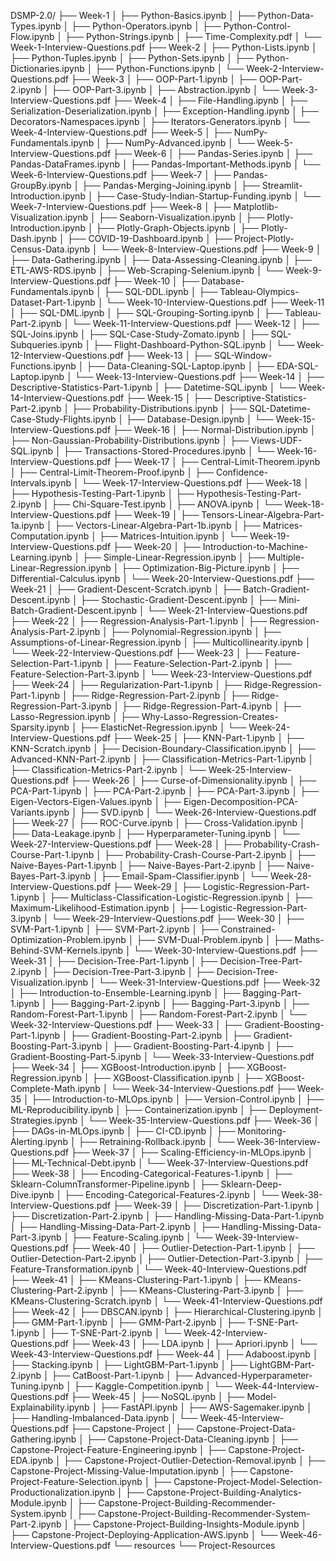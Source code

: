 DSMP-2.0/
├── Week-1
│   ├── Python-Basics.ipynb 
│   ├── Python-Data-Types.ipynb 
│   ├── Python-Operators.ipynb 
│   ├── Python-Control-Flow.ipynb 
│   ├── Python-Strings.ipynb 
│   ├── Time-Complexity.pdf 
│   └── Week-1-Interview-Questions.pdf
├── Week-2
│   ├── Python-Lists.ipynb
│   ├── Python-Tuples.ipynb
│   ├── Python-Sets.ipynb
│   ├── Python-Dictionaries.ipynb
│   ├── Python-Functions.ipynb
│   └── Week-2-Interview-Questions.pdf
├── Week-3
│   ├── OOP-Part-1.ipynb
│   ├── OOP-Part-2.ipynb
│   ├── OOP-Part-3.ipynb
│   ├── Abstraction.ipynb
│   └── Week-3-Interview-Questions.pdf
├── Week-4
│   ├── File-Handling.ipynb
│   ├── Serialization-Deserialization.ipynb
│   ├── Exception-Handling.ipynb
│   ├── Decorators-Namespaces.ipynb
│   ├── Iterators-Generators.ipynb
│   └── Week-4-Interview-Questions.pdf
├── Week-5
│   ├── NumPy-Fundamentals.ipynb
│   ├── NumPy-Advanced.ipynb
│   └── Week-5-Interview-Questions.pdf
├── Week-6
│   ├── Pandas-Series.ipynb
│   ├── Pandas-DataFrames.ipynb
│   ├── Pandas-Important-Methods.ipynb
│   └── Week-6-Interview-Questions.pdf
├── Week-7
│   ├── Pandas-GroupBy.ipynb
│   ├── Pandas-Merging-Joining.ipynb
│   ├── Streamlit-Introduction.ipynb
│   ├── Case-Study-Indian-Startup-Funding.ipynb
│   └── Week-7-Interview-Questions.pdf
├── Week-8
│   ├── Matplotlib-Visualization.ipynb
│   ├── Seaborn-Visualization.ipynb
│   ├── Plotly-Introduction.ipynb
│   ├── Plotly-Graph-Objects.ipynb
│   ├── Plotly-Dash.ipynb
│   ├── COVID-19-Dashboard.ipynb
│   ├── Project-Plotly-Census-Data.ipynb
│   └── Week-8-Interview-Questions.pdf
├── Week-9
│   ├── Data-Gathering.ipynb
│   ├── Data-Assessing-Cleaning.ipynb
│   ├── ETL-AWS-RDS.ipynb
│   ├── Web-Scraping-Selenium.ipynb
│   └── Week-9-Interview-Questions.pdf
├── Week-10
│   ├── Database-Fundamentals.ipynb
│   ├── SQL-DDL.ipynb
│   ├── Tableau-Olympics-Dataset-Part-1.ipynb
│   └── Week-10-Interview-Questions.pdf
├── Week-11
│   ├── SQL-DML.ipynb
│   ├── SQL-Grouping-Sorting.ipynb
│   ├── Tableau-Part-2.ipynb
│   └── Week-11-Interview-Questions.pdf
├── Week-12
│   ├── SQL-Joins.ipynb
│   ├── SQL-Case-Study-Zomato.ipynb
│   ├── SQL-Subqueries.ipynb
│   ├── Flight-Dashboard-Python-SQL.ipynb
│   └── Week-12-Interview-Questions.pdf
├── Week-13
│   ├── SQL-Window-Functions.ipynb
│   ├── Data-Cleaning-SQL-Laptop.ipynb
│   ├── EDA-SQL-Laptop.ipynb
│   └── Week-13-Interview-Questions.pdf
├── Week-14
│   ├── Descriptive-Statistics-Part-1.ipynb
│   ├── Datetime-SQL.ipynb
│   └── Week-14-Interview-Questions.pdf
├── Week-15
│   ├── Descriptive-Statistics-Part-2.ipynb
│   ├── Probability-Distributions.ipynb
│   ├── SQL-Datetime-Case-Study-Flights.ipynb
│   ├── Database-Design.ipynb
│   └── Week-15-Interview-Questions.pdf
├── Week-16
│   ├── Normal-Distribution.ipynb
│   ├── Non-Gaussian-Probability-Distributions.ipynb
│   ├── Views-UDF-SQL.ipynb
│   ├── Transactions-Stored-Procedures.ipynb
│   └── Week-16-Interview-Questions.pdf
├── Week-17
│   ├── Central-Limit-Theorem.ipynb
│   ├── Central-Limit-Theorem-Proof.ipynb
│   ├── Confidence-Intervals.ipynb
│   └── Week-17-Interview-Questions.pdf
├── Week-18
│   ├── Hypothesis-Testing-Part-1.ipynb
│   ├── Hypothesis-Testing-Part-2.ipynb
│   ├── Chi-Square-Test.ipynb
│   ├── ANOVA.ipynb
│   └── Week-18-Interview-Questions.pdf
├── Week-19
│   ├── Tensors-Linear-Algebra-Part-1a.ipynb
│   ├── Vectors-Linear-Algebra-Part-1b.ipynb
│   ├── Matrices-Computation.ipynb
│   ├── Matrices-Intuition.ipynb
│   └── Week-19-Interview-Questions.pdf
├── Week-20
│   ├── Introduction-to-Machine-Learning.ipynb
│   ├── Simple-Linear-Regression.ipynb
│   ├── Multiple-Linear-Regression.ipynb
│   ├── Optimization-Big-Picture.ipynb
│   ├── Differential-Calculus.ipynb
│   └── Week-20-Interview-Questions.pdf
├── Week-21
│   ├── Gradient-Descent-Scratch.ipynb
│   ├── Batch-Gradient-Descent.ipynb
│   ├── Stochastic-Gradient-Descent.ipynb
│   ├── Mini-Batch-Gradient-Descent.ipynb
│   └── Week-21-Interview-Questions.pdf
├── Week-22
│   ├── Regression-Analysis-Part-1.ipynb
│   ├── Regression-Analysis-Part-2.ipynb
│   ├── Polynomial-Regression.ipynb
│   ├── Assumptions-of-Linear-Regression.ipynb
│   ├── Multicollinearity.ipynb
│   └── Week-22-Interview-Questions.pdf
├── Week-23
│   ├── Feature-Selection-Part-1.ipynb
│   ├── Feature-Selection-Part-2.ipynb
│   ├── Feature-Selection-Part-3.ipynb
│   └── Week-23-Interview-Questions.pdf
├── Week-24
│   ├── Regularization-Part-1.ipynb
│   ├── Ridge-Regression-Part-1.ipynb
│   ├── Ridge-Regression-Part-2.ipynb
│   ├── Ridge-Regression-Part-3.ipynb
│   ├── Ridge-Regression-Part-4.ipynb
│   ├── Lasso-Regression.ipynb
│   ├── Why-Lasso-Regression-Creates-Sparsity.ipynb
│   ├── ElasticNet-Regression.ipynb
│   └── Week-24-Interview-Questions.pdf
├── Week-25
│   ├── KNN-Part-1.ipynb
│   ├── KNN-Scratch.ipynb
│   ├── Decision-Boundary-Classification.ipynb
│   ├── Advanced-KNN-Part-2.ipynb
│   ├── Classification-Metrics-Part-1.ipynb
│   ├── Classification-Metrics-Part-2.ipynb
│   └── Week-25-Interview-Questions.pdf
├── Week-26
│   ├── Curse-of-Dimensionality.ipynb
│   ├── PCA-Part-1.ipynb
│   ├── PCA-Part-2.ipynb
│   ├── PCA-Part-3.ipynb
│   ├── Eigen-Vectors-Eigen-Values.ipynb
│   ├── Eigen-Decomposition-PCA-Variants.ipynb
│   ├── SVD.ipynb
│   └── Week-26-Interview-Questions.pdf
├── Week-27
│   ├── ROC-Curve.ipynb
│   ├── Cross-Validation.ipynb
│   ├── Data-Leakage.ipynb
│   ├── Hyperparameter-Tuning.ipynb
│   └── Week-27-Interview-Questions.pdf
├── Week-28
│   ├── Probability-Crash-Course-Part-1.ipynb
│   ├── Probability-Crash-Course-Part-2.ipynb
│   ├── Naive-Bayes-Part-1.ipynb
│   ├── Naive-Bayes-Part-2.ipynb
│   ├── Naive-Bayes-Part-3.ipynb
│   ├── Email-Spam-Classifier.ipynb
│   └── Week-28-Interview-Questions.pdf
├── Week-29
│   ├── Logistic-Regression-Part-1.ipynb
│   ├── Multiclass-Classification-Logistic-Regression.ipynb
│   ├── Maximum-Likelihood-Estimation.ipynb
│   ├── Logistic-Regression-Part-3.ipynb
│   └── Week-29-Interview-Questions.pdf
├── Week-30
│   ├── SVM-Part-1.ipynb
│   ├── SVM-Part-2.ipynb
│   ├── Constrained-Optimization-Problem.ipynb
│   ├── SVM-Dual-Problem.ipynb
│   ├── Maths-Behind-SVM-Kernels.ipynb
│   └── Week-30-Interview-Questions.pdf
├── Week-31
│   ├── Decision-Tree-Part-1.ipynb
│   ├── Decision-Tree-Part-2.ipynb
│   ├── Decision-Tree-Part-3.ipynb
│   ├── Decision-Tree-Visualization.ipynb
│   └── Week-31-Interview-Questions.pdf
├── Week-32
│   ├── Introduction-to-Ensemble-Learning.ipynb
│   ├── Bagging-Part-1.ipynb
│   ├── Bagging-Part-2.ipynb
│   ├── Bagging-Part-3.ipynb
│   ├── Random-Forest-Part-1.ipynb
│   ├── Random-Forest-Part-2.ipynb
│   └── Week-32-Interview-Questions.pdf
├── Week-33
│   ├── Gradient-Boosting-Part-1.ipynb
│   ├── Gradient-Boosting-Part-2.ipynb
│   ├── Gradient-Boosting-Part-3.ipynb
│   ├── Gradient-Boosting-Part-4.ipynb
│   ├── Gradient-Boosting-Part-5.ipynb
│   └── Week-33-Interview-Questions.pdf
├── Week-34
│   ├── XGBoost-Introduction.ipynb
│   ├── XGBoost-Regression.ipynb
│   ├── XGBoost-Classification.ipynb
│   ├── XGBoost-Complete-Math.ipynb
│   └── Week-34-Interview-Questions.pdf
├── Week-35
│   ├── Introduction-to-MLOps.ipynb
│   ├── Version-Control.ipynb
│   ├── ML-Reproducibility.ipynb
│   ├── Containerization.ipynb
│   ├── Deployment-Strategies.ipynb
│   └── Week-35-Interview-Questions.pdf
├── Week-36
│   ├── DAGs-in-MLOps.ipynb
│   ├── CI-CD.ipynb
│   ├── Monitoring-Alerting.ipynb
│   ├── Retraining-Rollback.ipynb
│   └── Week-36-Interview-Questions.pdf
├── Week-37
│   ├── Scaling-Efficiency-in-MLOps.ipynb
│   ├── ML-Technical-Debt.ipynb
│   └── Week-37-Interview-Questions.pdf
├── Week-38
│   ├── Encoding-Categorical-Features-1.ipynb
│   ├── Sklearn-ColumnTransformer-Pipeline.ipynb
│   ├── Sklearn-Deep-Dive.ipynb
│   ├── Encoding-Categorical-Features-2.ipynb
│   └── Week-38-Interview-Questions.pdf
├── Week-39
│   ├── Discretization-Part-1.ipynb
│   ├── Discretization-Part-2.ipynb
│   ├── Handling-Missing-Data-Part-1.ipynb
│   ├── Handling-Missing-Data-Part-2.ipynb
│   ├── Handling-Missing-Data-Part-3.ipynb
│   ├── Feature-Scaling.ipynb
│   └── Week-39-Interview-Questions.pdf
├── Week-40
│   ├── Outlier-Detection-Part-1.ipynb
│   ├── Outlier-Detection-Part-2.ipynb
│   ├── Outlier-Detection-Part-3.ipynb
│   ├── Feature-Transformation.ipynb
│   └── Week-40-Interview-Questions.pdf
├── Week-41
│   ├── KMeans-Clustering-Part-1.ipynb
│   ├── KMeans-Clustering-Part-2.ipynb
│   ├── KMeans-Clustering-Part-3.ipynb
│   ├── KMeans-Clustering-Scratch.ipynb
│   └── Week-41-Interview-Questions.pdf
├── Week-42
│   ├── DBSCAN.ipynb
│   ├── Hierarchical-Clustering.ipynb
│   ├── GMM-Part-1.ipynb
│   ├── GMM-Part-2.ipynb
│   ├── T-SNE-Part-1.ipynb
│   ├── T-SNE-Part-2.ipynb
│   └── Week-42-Interview-Questions.pdf
├── Week-43
│   ├── LDA.ipynb
│   ├── Apriori.ipynb
│   └── Week-43-Interview-Questions.pdf
├── Week-44
│   ├── Adaboost.ipynb
│   ├── Stacking.ipynb
│   ├── LightGBM-Part-1.ipynb
│   ├── LightGBM-Part-2.ipynb
│   ├── CatBoost-Part-1.ipynb
│   ├── Advanced-Hyperparameter-Tuning.ipynb
│   ├── Kaggle-Competition.ipynb
│   └── Week-44-Interview-Questions.pdf
├── Week-45
│   ├── NoSQL.ipynb
│   ├── Model-Explainability.ipynb
│   ├── FastAPI.ipynb
│   ├── AWS-Sagemaker.ipynb
│   ├── Handling-Imbalanced-Data.ipynb
│   └── Week-45-Interview-Questions.pdf
├── Capstone-Project
│   ├── Capstone-Project-Data-Gathering.ipynb
│   ├── Capstone-Project-Data-Cleaning.ipynb
│   ├── Capstone-Project-Feature-Engineering.ipynb
│   ├── Capstone-Project-EDA.ipynb
│   ├── Capstone-Project-Outlier-Detection-Removal.ipynb
│   ├── Capstone-Project-Missing-Value-Imputation.ipynb
│   ├── Capstone-Project-Feature-Selection.ipynb
│   ├── Capstone-Project-Model-Selection-Productionalization.ipynb
│   ├── Capstone-Project-Building-Analytics-Module.ipynb
│   ├── Capstone-Project-Building-Recommender-System.ipynb
│   ├── Capstone-Project-Building-Recommender-System-Part-2.ipynb
│   ├── Capstone-Project-Building-Insights-Module.ipynb
│   ├── Capstone-Project-Deploying-Application-AWS.ipynb
│   └── Week-46-Interview-Questions.pdf
└── resources
    └── Project-Resources
